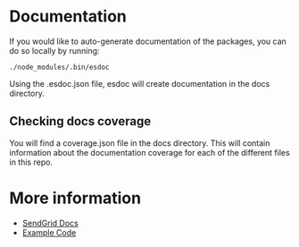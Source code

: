 # Documentation

If you would like to auto-generate documentation of the packages, you can do so locally by running:
```
./node_modules/.bin/esdoc
```
Using the .esdoc.json file, esdoc will create documentation in the docs directory.

## Checking docs coverage

You will find a coverage.json file in the docs directory. This will contain information about the documentation coverage for each of the different files in this repo.

# More information 
- [SendGrid Docs](https://sendgrid.com/docs/API_Reference/SMTP_API/index.html)
- [Example Code](https://github.com/sendgrid/smtpapi-nodejs/blob/HEAD/examples)
